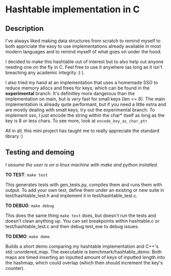 # Hashtable implementation in C
## Description
I've always liked making data structures from scratch to remind myself to both appriciate the easy to use implementations already available in most modern languages and to remind myself of what goes on under the hood. 

I decided to make this hashtable out of interest but to also help out anyone needing one on the fly in C.  Feel free to use it anywhere (as long as it isn't breaching any academic integrity :) ).

I also tried my hand at an implementation that uses a homemade SSO to reduce memory allocs and frees for keys, which can be found in the **experimental** branch.  It's definitley more dangerous than the implementation on main, but is *very* fast for small keys (len <= 8). The main implementation is already quite performant, but if you need a little extra and are mostly dealing with small keys, try out the experimental branch.  To implement sso, I just encode the string within the char* itself as long as the key is 8 or less chars.  To see more, look at ```encode_key_as_char_ptr```

All in all, this mini project has taught me to really appreciate the standard library :)

## Testing and demoing
*I assume the user is on a linux machine with make and python installed.*

**TO TEST**: ```make test```

This generates tests with gen_tests.py, compiles them and runs them with output. To add your own test, define them under an existing or new suite in test/hashtable_test.h and implement it in test/hashtable_test.c.

**TO DEBUG**: ```make debug```

This does the same thing ```make test``` does, but doesn't run the tests and doesn't clean anything up.  You can set breakpoints within hashtable.c or test/hashtable_test.c and then debug test_exe to debug issues.

**TO DEMO**:  ```make demo```

Builds a short demo comparing my hashtable implementation and C++'s std::unordered_map. The executable is benchmark/hashtable_demo. Both maps are timed inserting an inputted amount of keys of inputted length into the hashmap, which could overlap (which then should increment the key's counter).